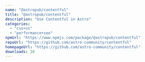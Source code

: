 ```yaml
---
name: "@astropub/contentful"
title: "@astropub/contentful"
description: "Use Contentful in Astro"
categories:
  - "css+ui"
  - "performance+seo"
npmUrl: "https://www.npmjs.com/package/@astropub/contentful"
repoUrl: "https://github.com/astro-community/contentful"
homepageUrl: "https://github.com/astro-community/contentful"
downloads: 10
---
```

